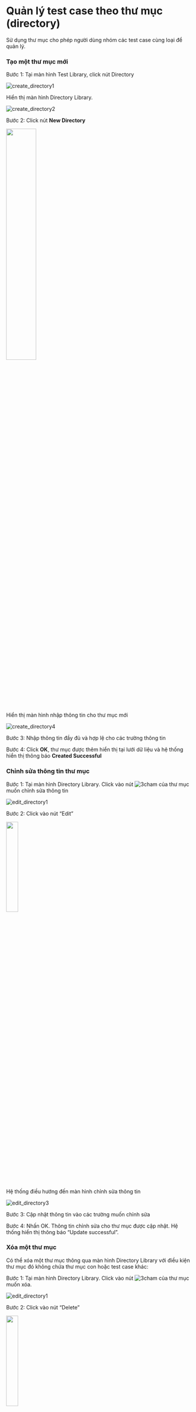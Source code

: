 # Quản lý test case theo thư mục (directory)
Sử dụng thư mục cho phép người dùng nhóm các test case cùng loại để quản lý.

### Tạo một thư mục mới
Bước 1:	Tại màn hình Test Library, click nút Directory

![create_directory1](https://user-images.githubusercontent.com/105435351/198186002-c21c2014-a72c-4968-b269-967c21e9bed9.png)

Hiển thị màn hình Directory Library.

![create_directory2](https://user-images.githubusercontent.com/105435351/198185986-a7864556-8144-49e6-a25b-f0e0893e5332.png)

Bước 2:	Click nút **New Directory**

<img src="https://user-images.githubusercontent.com/105435351/198185994-8f875785-a10f-4826-be6a-42c81dd233b7.png" width="40%" />

Hiển thị màn hình nhập thông tin cho thư mục mới

![create_directory4](https://user-images.githubusercontent.com/105435351/198185999-47b52803-5964-4e9e-849e-092642b6672b.png)

Bước 3:	Nhập thông tin đầy đủ và hợp lệ cho các trường thông tin

Bước 4:	Click **OK**, thư mục được thêm hiển thị tại lưới dữ liệu và hệ thống hiển thị thông báo **Created Successful**

### Chỉnh sửa thông tin thư mục
Bước 1:	Tại màn hình Directory Library. Click vào nút ![3cham](https://user-images.githubusercontent.com/105435351/197490871-756491bf-bdbc-460f-9a51-9b27ed4240c7.png)  của thư mục muốn chỉnh sửa thông tin

![edit_directory1](https://user-images.githubusercontent.com/105435351/198187309-ea83ebee-0e55-44c5-96e0-50477fb404ea.png)

Bước 2:	Click vào nút “Edit”

<img src="https://user-images.githubusercontent.com/105435351/198187304-4af68112-329b-4118-8ba1-5352b64d1036.png" width="25%" />

Hệ thống điều hướng đến màn hình chỉnh sửa thông tin 

![edit_directory3](https://user-images.githubusercontent.com/105435351/198187306-30063841-7cb5-490a-8060-7bd5ec9a4783.png)

Bước 3:	Cập nhật thông tin vào các trường muốn chỉnh sửa

Bước 4:	Nhấn OK. Thông tin chỉnh sửa cho thư mục được cập nhật. Hệ thống hiển thị thông báo “Update successful”.

### Xóa một thư mục
Có thể xóa một thư mục thông qua màn hình Directory Library với điều kiện thư mục đó không chứa thư mục con hoặc test case khác:

Bước 1:	Tại màn hình Directory Library. Click vào nút  ![3cham](https://user-images.githubusercontent.com/105435351/197490871-756491bf-bdbc-460f-9a51-9b27ed4240c7.png)   của thư mục muốn xóa.

![edit_directory1](https://user-images.githubusercontent.com/105435351/198187309-ea83ebee-0e55-44c5-96e0-50477fb404ea.png)

Bước 2:	Click vào nút “Delete”

<img src="https://user-images.githubusercontent.com/105435351/198187603-0f042050-10ba-44fe-887a-8c4e631d731f.png" width="25%" />

Hiển thị popup xác nhận xóa

<img src="https://user-images.githubusercontent.com/105435351/198187690-f28852e8-fbbf-44b6-b6ce-eb908a6becd9.png" width="50%" />

Bước 3:	Kích chọn DELETE.
Thư mục sẽ bị xóa khỏi hệ thống.

### Tạo một thư mục trong thư mục hoặc một test case trong thư mục
Nếu thư mục/test case nằm trong thư mực hoặc thư mục con, người dùng cần kích đúp vào từng thư mục và thư mục con cho đến khi tìm được thư mục/test case mong muốn.

Bước 1:	Kích đúp vào thư mục mong muốn thêm thư mục con hoặc test case.

![directory_testcase1](https://user-images.githubusercontent.com/105435351/198188714-9b6ee077-d13a-493a-9139-b578662e89e6.png)

Bước 2:	Click nút New Directory/New Test để tạo thư mục hoặc test case

![directory_testcase2](https://user-images.githubusercontent.com/105435351/198188717-06b5d814-cdee-4aca-ba84-c81d4fe2c242.png)

Bước 3:	Tùy theo đó là thư mục hay test case, người dùng nhập thông tin đầy đủ vào hợp lệ
- [Thư mục](https://github.com/quynh-dn/QA-Platform/blob/main/5.2%20Quan%20ly%20test%20case%20theo%20thu%20muc%20(directory).md#t%E1%BA%A1o-m%E1%BB%99t-th%C6%B0-m%E1%BB%A5c-m%E1%BB%9Bi)
- [Test case](https://github.com/quynh-dn/QA-Platform/blob/main/5.1Tests.md#t%E1%BA%A1o-m%E1%BB%9Bi-test-case)

Bước 4:	Click nút OK, thư mục/test case được tạo sẽ hiển thị tại lưới dữ liệu.

